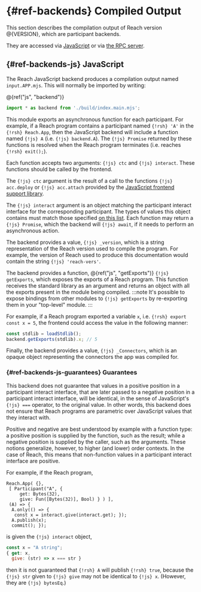 # {#ref-backends} Compiled Output

This section describes the compilation output of Reach version @{VERSION},
which are participant backends.

They are accessed via [JavaScript](##ref-backends-js) or via [the RPC server](##ref-backends-rpc).

## {#ref-backends-js} JavaScript

The Reach JavaScript backend produces a compilation output named `input.APP.mjs`.
This will normally be imported by writing:

@{ref("js", "backend")}
```js
import * as backend from './build/index.main.mjs';
```

This module exports an asynchronous function for each participant.
For example, if a Reach program contains a participant named `{!rsh} 'A'` in the `{!rsh} Reach.App`, then the JavaScript backend will include a function named `{!js} A` (i.e. `{!js} backend.A`).
The `{!js} Promise` returned by these functions is resolved when the Reach program terminates (i.e. reaches `{!rsh} exit();`).

Each function accepts two arguments: `{!js} ctc` and `{!js} interact`. These functions should be called by the frontend.

The `{!js} ctc` argument is the result of a call to the functions `{!js} acc.deploy` or `{!js} acc.attach` provided by the [JavaScript frontend support library](##ref-frontends-js).

The `{!js} interact` argument is an object matching the participant interact interface for the corresponding participant.
The types of values this object contains must match those specified
[on this list](##ref-frontends-js-types).
Each function may return a `{!js} Promise`, which the backend will `{!js} await`, if it needs to perform an asynchronous action.

The backend provides a value, `{!js} _version`, which is a string representation of the Reach version used to compile the program.
For example, the version of Reach used to produce this documentation would contain the string `{!js} 'reach-vers'`.

The backend provides a function, @{ref("js", "getExports")} `{!js} getExports`, which exposes the exports of a Reach program.
This function receives the standard library as an argument and returns an object with all the exports present in the module being compiled.
:::note
It's possible to expose bindings from other modules to `{!js} getExports` by re-exporting them in your "top-level" module.
:::

For example, if a Reach program
exported a variable `x`, i.e. `{!rsh} export const x = 5`, the frontend could access the value in the following manner:

```js
const stdlib = loadStdlib();
backend.getExports(stdlib).x; // 5
```

Finally, the backend provides a value, `{!js} _Connectors`, which is an opaque object representing the connectors the app was compiled for.

### {#ref-backends-js-guarantees} Guarantees

This backend does not guarantee that values in a positive position in a participant interact interface, that are later passed to a negative position in a participant interact interface, will be identical, in the sense of JavaScript's `{!js} ===` operator, to the original value.
In other words, this backend does not ensure that Reach programs are parametric over JavaScript values that they interact with.

Positive and negative are best understood by example with a function type: a positive position is supplied by the function, such as the result; while a negative position is supplied by the caller, such as the arguments.
These notions generalize, however, to higher (and lower) order contexts.
In the case of Reach, this means that non-function values in a participant interact interface are positive.

For example, if the Reach program,

```reach
Reach.App( {},
 [ Participant("A", {
     get: Bytes(32),
     give: Fun([Bytes(32)], Bool) } ) ],
 (A) => {
  A.only(() => {
   const x = interact.give(interact.get); });
  A.publish(x);
  commit(); });
```

is given the `{!js} interact` object,

```js
const x = "A string";
{ get: x,
  give: (str) => x === str } 
```

then it is not guaranteed that `{!rsh} A` will publish `{!rsh} true`, because the `{!js} str` given to `{!js} give` may not be identical to `{!js} x`.
(However, they are `{!js} bytesEq`.)
